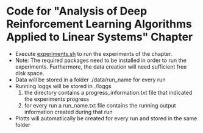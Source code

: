 # Code for "Analysis of Deep Reinforcement Learning Algorithms Applied to Linear Systems" Chapter


* Execute [experiments.sh](./exerperiments.sh) to run the experiments of the chapter. 
* Note: The required packages need to be installed in order to run the experiments. Furthermore, the data creation will need sufficient free disk space. 
* Data will be stored in a folder ./data/run_name for every run
* Running loggs will be stored in ./loggs
  1. the directory contains a progress_information.txt file that indicated the experiments progress
  2. for every run a run_name.txt file contains the running output information created during that run
* Plotts will automatlically be created for every run and stored in the same folder
